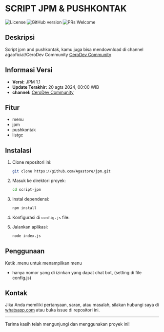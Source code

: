 # SCRIPT JPM & PUSHKONTAK

![License](https://img.shields.io/badge/license-MIT-blue.svg) ![GitHub version](https://img.shields.io/badge/version-1.1-brightgreen.svg) ![PRs Welcome](https://img.shields.io/badge/PRs-welcome-brightgreen.svg)

## Deskripsi

Script jpm and pushkontak, kamu juga bisa mendownload di channel agaoficial/CeroDev Community [CeroDev Community](https://whatsapp.com/channel/0029ValdnhV9sBIH07yfHc2f)

## Informasi Versi

- **Versi:** JPM 1.1
- **Update Terakhir:** 20 agts 2024, 00:00 WIB
- **channel:** [CeroDev Community](https://whatsapp.com/channel/0029ValdnhV9sBIH07yfHc2f)

## Fitur

- menu
- jpm
- pushkontak
- listgc

## Instalasi

1. Clone repositori ini:
   ```bash
   git clone https://github.com/Agastore/jpm.git
   ```
2. Masuk ke direktori proyek:
   ```bash
   cd script-jpm
   ```
3. Instal dependensi:
   ```bash
   npm install
   ```
4. Konfigurasi di `config.js` file:

5. Jalankan aplikasi:
   ```bash
   node index.js
   ```

## Penggunaan

Ketik .menu untuk menampilkan menu

- hanya nomor yang di izinkan yang dapat chat bot, (setting di file config.js)

## Kontak

Jika Anda memiliki pertanyaan, saran, atau masalah, silakan hubungi saya di [whatsapp.com](https://wa.me/6287717682382) atau buka issue di repositori ini.

---

Terima kasih telah mengunjungi dan menggunakan proyek ini!
